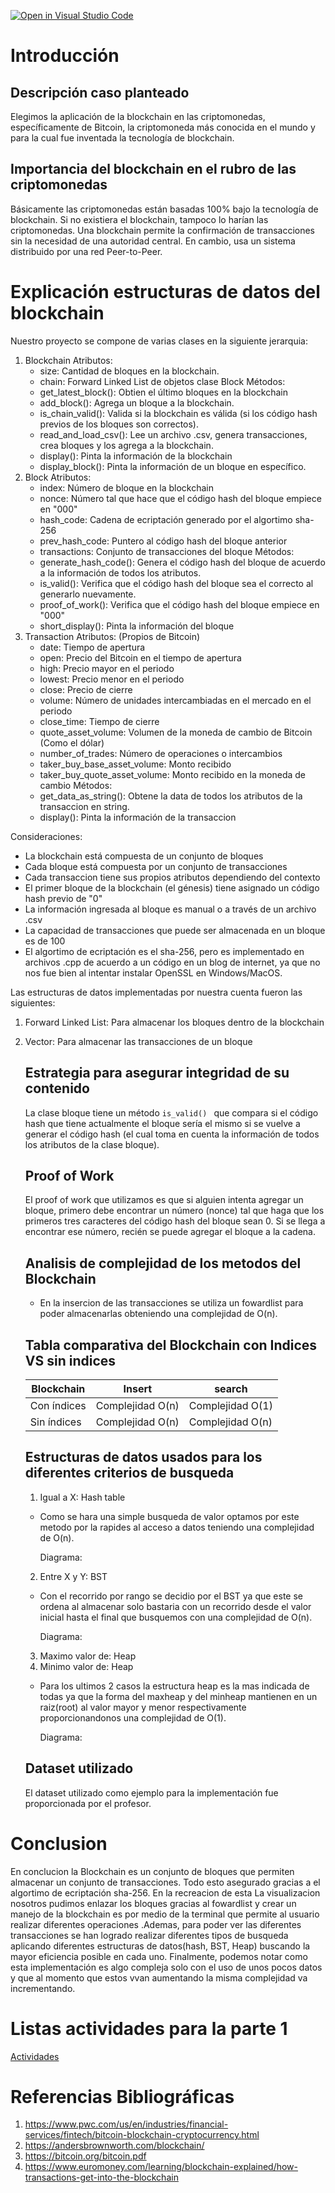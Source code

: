 [![Open in Visual Studio Code](https://classroom.github.com/assets/open-in-vscode-c66648af7eb3fe8bc4f294546bfd86ef473780cde1dea487d3c4ff354943c9ae.svg)](https://classroom.github.com/online_ide?assignment_repo_id=8761369&assignment_repo_type=AssignmentRepo)
# Introducción
## Descripción caso planteado

Elegimos la aplicación de la blockchain en las criptomonedas, específicamente de Bitcoin, la criptomoneda más conocida en el mundo y para la cual fue inventada la tecnología de blockchain.

## Importancia del blockchain en el rubro de las criptomonedas

Básicamente las criptomonedas están basadas 100% bajo la tecnología de blockchain. Si no existiera el blockchain, tampoco lo harían las criptomonedas. Una blockchain permite la confirmación de transacciones sin la necesidad de una autoridad central. En cambio, usa un sistema distribuido por una red Peer-to-Peer.

# Explicación estructuras de datos del blockchain

Nuestro proyecto se compone de varias clases en la siguiente jerarquia:

1. Blockchain
   Atributos:
   - size: Cantidad de bloques en la blockchain.
   - chain: Forward Linked List de objetos clase Block
   Métodos:
   - get_latest_block(): Obtien el último bloques en la blockchain
   - add_block(): Agrega un bloque a la blockchain.
   - is_chain_valid(): Valida si la blockchain es válida (si los código hash previos de los bloques son correctos).
   - read_and_load_csv(): Lee un archivo .csv, genera transacciones, crea bloques y los agrega a la blockchain.
   - display(): Pinta la información de la blockchain
   - display_block(): Pinta la información de un bloque en específico.
2. Block
   Atributos:
   - index: Número de bloque en la blockchain
   - nonce: Número tal que hace que el código hash del bloque empiece en "000"
   - hash_code: Cadena de ecriptación generado por el algortimo sha-256
   - prev_hash_code: Puntero al código hash del bloque anterior
   - transactions: Conjunto de transacciones del bloque
   Métodos:
   - generate_hash_code(): Genera el código hash del bloque de acuerdo a la información de todos los atributos.
   - is_valid(): Verifica que el código hash del bloque sea el correcto al generarlo nuevamente.
   - proof_of_work(): Verifica que el código hash del bloque empiece en "000"
   - short_display(): Pinta la información del bloque
3. Transaction
   Atributos: (Propios de Bitcoin)
   - date: Tiempo de apertura
   - open: Precio del Bitcoin en el tiempo de apertura
   - high: Precio mayor en el periodo
   - lowest: Precio menor en el periodo
   - close: Precio de cierre
   - volume: Número de unidades intercambiadas en el mercado en el periodo
   - close_time: Tiempo de cierre
   - quote_asset_volume: Volumen de la moneda de cambio de Bitcoin (Como el dólar)
   - number_of_trades: Número de operaciones o intercambios
   - taker_buy_base_asset_volume: Monto recibido
   - taker_buy_quote_asset_volume: Monto recibido en la moneda de cambio
   Métodos:
   - get_data_as_string(): Obtene la data de todos los atributos de la transaccion en string.
   - display(): Pinta la información de la transaccion

Consideraciones:

- La blockchain está compuesta de un conjunto de bloques
- Cada bloque está compuesta por un conjunto de transacciones
- Cada transaccion tiene sus propios atributos dependiendo del contexto
- El primer bloque de la blockchain (el génesis) tiene asignado un código hash previo de "0"
- La información ingresada al bloque es manual o a través de un archivo .csv
- La capacidad de transacciones que puede ser almacenada en un bloque es de 100
- El algortimo de ecriptación es el sha-256, pero es implementado en archivos .cpp de acuerdo a un código en un blog de internet, ya que no nos fue bien al intentar instalar OpenSSL en Windows/MacOS.


Las estructuras de datos implementadas por nuestra cuenta fueron las siguientes:

1. Forward Linked List: Para almacenar los bloques dentro de la blockchain
2. Vector: Para almacenar las transacciones de un bloque

   ## Estrategia para asegurar integridad de su contenido

   La clase bloque tiene un método ```is_valid() ``` que compara si el código hash que tiene actualmente el bloque sería el mismo si se vuelve a generar el código hash (el cual toma en cuenta la información de todos los atributos de la clase bloque).

   ## Proof of Work

   El proof of work que utilizamos es que si alguien intenta agregar un bloque, primero debe encontrar un número (nonce) tal que haga que los primeros tres caracteres del código hash del bloque sean 0. Si se llega a encontrar ese número, recién se puede agregar el bloque a la cadena.
   
   ## Analisis de complejidad de los metodos del Blockchain
   
   - En la insercion de las transacciones se utiliza un fowardlist para poder almacenarlas obteniendo una complejidad de O(n).  
   
   ## Tabla comparativa del Blockchain con Indices VS sin indices
   
   | Blockchain | Insert | search | 
   | --- | --- | --- |
   | Con índices | Complejidad O(n) | Complejidad O(1) |
   | Sin índices | Complejidad O(n) | Complejidad O(n) |
   
   ## Estructuras de datos usados para los diferentes criterios de busqueda
   
    1. Igual a X: Hash table
      - Como se hara una simple busqueda de valor optamos por este metodo por la rapides al acceso a datos teniendo una complejidad de O(n).
         
         Diagrama:
      
    2. Entre X y Y: BST
      - Con el recorrido por rango se decidio por el BST ya que este se ordena al almacenar solo bastaria con un recorrido desde el valor inicial hasta el final que           busquemos con una complejidad de O(n).
         
         Diagrama:
      
    3. Maximo valor de: Heap 
    4. Minimo valor de: Heap
      - Para los ultimos 2 casos la estructura heap es la mas indicada de todas ya que la forma del maxheap y del minheap mantienen en un raiz(root) al valor mayor y           menor respectivamente proporcionandonos una complejidad de O(1).
         
         Diagrama:

   ## Dataset utilizado

   El dataset utilizado como ejemplo para la implementación fue proporcionada por el profesor.
   
# Conclusion

   En conclucion la Blockchain es un conjunto de bloques que permiten almacenar un conjunto de transacciones. Todo esto asegurado gracias a el algortimo de ecriptación sha-256. En la recreacion de esta La visualizacion nosotros pudimos enlazar los bloques gracias al fowardlist y crear un manejo de la blockchain es por medio de la terminal que permite al usuario realizar diferentes operaciones .Ademas, para poder ver las diferentes transacciones se han logrado realizar diferentes tipos de busqueda aplicando diferentes estructuras de datos(hash, BST, Heap) buscando la mayor eficiencia posible en cada uno. Finalmente, podemos notar como esta implementación es algo compleja solo con el uso de unos pocos datos y que al momento que estos vvan aumentando la misma complejidad va incrementando.


# Listas actividades para la parte 1

[Actividades](https://github.com/users/Neo-Zapata/projects/4/views/1)

# Referencias Bibliográficas

1. https://www.pwc.com/us/en/industries/financial-services/fintech/bitcoin-blockchain-cryptocurrency.html
2. https://andersbrownworth.com/blockchain/
3. https://bitcoin.org/bitcoin.pdf
4. https://www.euromoney.com/learning/blockchain-explained/how-transactions-get-into-the-blockchain
